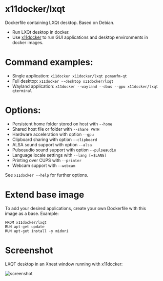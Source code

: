 # x11docker/lxqt

Dockerfile containing LXQt desktop. Based on Debian.
 - Run LXQt desktop in docker. 
 - Use [x11docker](https://github.com/mviereck/x11docker) to run GUI applications and desktop environments in docker images.

# Command examples: 
 - Single application: `x11docker x11docker/lxqt pcmanfm-qt`
 - Full desktop: `x11docker --desktop x11docker/lxqt`
 - Wayland application: `x11docker --wayland --dbus --gpu x11docker/lxqt qterminal`

# Options:
 - Persistent home folder stored on host with   `--home`
 - Shared host file or folder with              `--share PATH`
 - Hardware acceleration with option            `--gpu`
 - Clipboard sharing with option                `--clipboard`
 - ALSA sound support with option               `--alsa`
 - Pulseaudio sound support with option         `--pulseaudio`
 - Language locale settings with                `--lang [=$LANG]`
 - Printing over CUPS with                      `--printer`
 - Webcam support with                          `--webcam`

See `x11docker --help` for further options.

# Extend base image
To add your desired applications, create your own Dockerfile with this image as a base. Example:
```
FROM x11docker/lxqt
RUN apt-get update
RUN apt-get install -y midori
```

# Screenshot
 LXQT desktop in an Xnest window running with x11docker:
 
 ![screenshot](https://raw.githubusercontent.com/mviereck/x11docker/screenshots/screenshot-lxqt.png "LXQT desktop running in Xnest window using x11docker")
 


